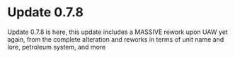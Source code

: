 # Update 0.7.8
Update 0.7.8 is here, this update includes a MASSIVE rework upon UAW yet again, from the complete alteration and reworks in terms of unit name and lore, petroleum system, and more

